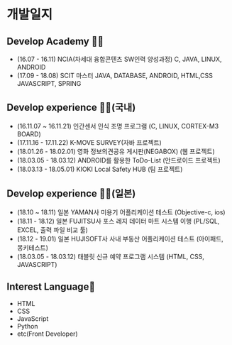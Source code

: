 # 개발일지




## Develop Academy 🤹‍♀️
- (16.07 - 16.11) NCIA(차세대 융합콘텐츠 SW인력 양성과정) C, JAVA, LINUX, ANDROID
- (17.09 - 18.08) SCIT 마스터 JAVA, DATABASE, ANDROID, HTML,CSS JAVASCRIPT, SPRING

## Develop experience 🤹‍♀️(국내)
- (16.11.07 ~ 16.11.21) 인간센서 인식 조명 프로그램 (C, LINUX, CORTEX-M3 BOARD)
- (17.11.16 - 17.11.22) K-MOVE SURVEY(자바 프로젝트)
- (18.01.26 - 18.02.01) 영화 정보의견공유 게시판(NEGABOX) (웹 프로젝트)
- (18.03.05 - 18.03.12) ANDROID를 활용한 ToDo-List (안드로이드 프로젝트)
- (18.03.13 - 18.05.01) KIOKI Local Safety HUB (팀 프로젝트)

## Develop experience 🤹‍♀️(일본)
- (18.10 ~ 18.11) 일본 YAMAN사 미용기 어플리케이션 테스트 (Objective-c, ios)
- (18.11 - 18.12) 일본 FUJITSU사 포스 레지 데이터 마트 시스템 이행 (PL/SQL, EXCEL, 출력 파일 비교 툴)
- (18.12 - 19.01) 일본 HUJISOFT사 사내 부동산 어플리케이션 테스트 (아이패드, 몽키테스트)
- (18.03.05 - 18.03.12) 태블릿 신규 예약 프로그램 시스템 (HTML, CSS, JAVASCRIPT)

## Interest Language👀
- HTML
- CSS
- JavaScript
- Python
- etc(Front Developer)
